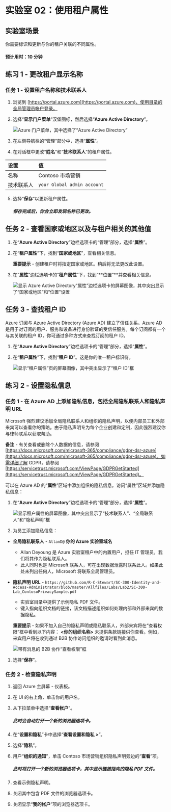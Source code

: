 ﻿---
lab:
    title: '02 - 使用租户属性'
    learning path: '01'
    module: '模块 01 - 实现标识管理解决方案'
---

# 实验室 02：使用租户属性

## 实验室场景

你需要标识和更新与你的租户关联的不同属性。

#### 预计用时：10 分钟

## 练习 1 - 更改租户显示名称

### 任务 1 - 设置租户名称和技术联系人

1. 浏览到 [https://portal.azure.com](https://portal.azure.com)，使用目录的全局管理员帐户登录。

2. 选择“**显示门户菜单**”汉堡图标，然后选择“**Azure Active Directory**”。

    ![Azure 门户菜单，其中选择了“Azure Active Directory”](./media/azure-portal-menu-aad.png)

3. 在左侧导航栏的“管理”部分中，选择“**属性**”。

4. 在对话框中更改“**姓名**”和“**技术联系人**”的租户属性。

| **设置** | **值** |
| :--- | :--- |
| 名称 | Contoso 市场营销 |
| 技术联系人 | `your Global admin account` |

5. 选择“**保存**”以更新租户属性。

      ##### 保存完成后，你会立即发现名称已更改。

## 任务 2 - 查看国家或地区以及与租户相关的其他值

1. 在“**Azure Active Directory**”边栏选项卡的“管理”部分，选择“**属性**”。

2. 在“**租户属性**”下，找到“**国家或地区**”，查看相关信息。

    **重要提示** - 创建租户时将指定国家或地区。稍后将无法更改此设置。

3. 在“**属性**”边栏选项卡的“**租户属性**”下，找到“**位置”**并查看相关信息。

    ![显示 Azure Active Directory“属性”边栏选项卡的屏幕图像，其中突出显示了“国家或地区”和“位置”设置](./media/azure-active-directory-properties-country-location.png)

## 任务 3 - 查找租户 ID

Azure 订阅与 Azure Active Directory (Azure AD) 建立了信任关系。Azure AD 是用于对订阅的用户、服务和设备进行身份验证的受信任服务。每个订阅都有一个与其关联的租户 ID，你可通过多种方式来查找订阅的租户 ID。

1. 在“**Azure Active Directory**”边栏选项卡的“管理”部分，选择“**属性**”。

2. 在“**租户属性**”下，找到“**租户 ID**”。这是你的唯一租户标识符。

    ![显示“租户属性”页的屏幕图像，其中突出显示了“租户 ID”框](./media/portal-tenant-id.png)

## 练习 2 - 设置隐私信息

### 任务 1 - 在 Azure AD 上添加隐私信息，包括全局隐私联系人和隐私声明 URL

Microsoft 强烈建议添加全局隐私联系人和组织的隐私声明，以便内部员工和外部来宾可以查看你的策略。由于隐私声明专为每个企业创建和定制，因此强烈建议你与律师联系以获取帮助。

   **备注** - 有关查看或删除个人数据的信息，请参阅 [https://docs.microsoft.com/microsoft-365/compliance/gdpr-dsr-azure](https://docs.microsoft.com/microsoft-365/compliance/gdpr-dsr-azure)。如需详细了解 GDPR，请参阅 [https://servicetrust.microsoft.com/ViewPage/GDPRGetStarted](https://servicetrust.microsoft.com/ViewPage/GDPRGetStarted)。

可以在 Azure AD 的“**属性**”区域中添加组织的隐私信息。访问“属性”区域并添加隐私信息：

1. 在“**Azure Active Directory**”边栏选项卡的“管理”部分，选择“**属性**”。

    ![显示租户属性的屏幕图像，其中突出显示了“技术联系人”、“全局联系人”和“隐私声明”框](./media/properties-area.png)

1. 为员工添加隐私信息：

- **全局隐私联系人** - `AllanD@` **你的 Azure 实验室域名**
     - Allan Deyoung 是 Azure 实验室租户中的内置用户，担任 IT 管理员，我们将其作为隐私联系人。
     - 此人同时也是 Microsoft 联系人，可在出现数据泄露时联系此人。如果此处未列出任何人，Microsoft 将联系全局管理员。

- **隐私声明 URL** -  `https://github.com/R-C-Stewart/SC-300-Identity-and-Access-Administrator/blob/master/Allfiles/Labs/Lab2/SC-300-Lab_ContosoPrivacySample.pdf`
     - 实验室目录中提供了示例隐私 PDF 文件。
     - 键入指向组织文档的链接，该文档描述组织如何处理内部和外部来宾的数据隐私。

    **重要提示** - 如果不加入自己的隐私声明或隐私联系人，外部来宾将在“查看权限”框中看到以下内容： **<你的组织名称\>** 未提供条款链接供你查看。例如，来宾用户将在收到通过 B2B 协作访问组织的邀请时看到此消息。

    ![带有消息的 B2B 协作“查看权限”框](./media/active-directory-no-privacy-statement-or-contact.png)

1. 选择“**保存**”。

### 任务 2 - 检查隐私声明

1. 返回 Azure 主屏幕 - 仪表板。
2. 在 UI 的右上角，单击你的用户名。
3. 从下拉菜单中选择“**查看帐户**”。

     ##### 此时会自动打开一个新的浏览器选项卡。

4. 在“**设置和隐私**”卡中选择“**查看设置和隐私 >**”。
5. 选择“**隐私**”。
6. 用户“**组织的通知**”，单击 Contoso 市场营销组织隐私声明旁边的“**查看**”项。

     ##### 此时将打开一个新的浏览器选项卡，其中显示链接指向的隐私 PDF 文件。

7. 查看示例隐私声明。
8. 关闭其中包含 PDF 文件的浏览器选项卡。
9. 关闭显示“**我的帐户**”项的浏览器选项卡。
